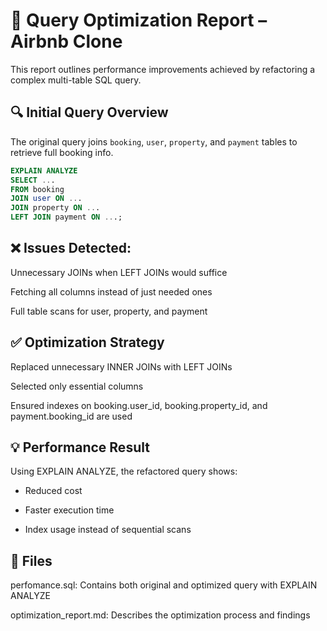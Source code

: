 # 🚀 Query Optimization Report – Airbnb Clone

This report outlines performance improvements achieved by refactoring a complex multi-table SQL query.

## 🔍 Initial Query Overview

The original query joins `booking`, `user`, `property`, and `payment` tables to retrieve full booking info.

```sql
EXPLAIN ANALYZE
SELECT ...
FROM booking
JOIN user ON ...
JOIN property ON ...
LEFT JOIN payment ON ...;
```

## ❌ Issues Detected:

Unnecessary JOINs when LEFT JOINs would suffice

Fetching all columns instead of just needed ones

Full table scans for user, property, and payment

## ✅ Optimization Strategy

Replaced unnecessary INNER JOINs with LEFT JOINs

Selected only essential columns

Ensured indexes on booking.user_id, booking.property_id, and payment.booking_id are used

## 💡 Performance Result

Using EXPLAIN ANALYZE, the refactored query shows:

- Reduced cost

- Faster execution time

- Index usage instead of sequential scans

## 📁 Files

perfomance.sql: Contains both original and optimized query with EXPLAIN ANALYZE

optimization_report.md: Describes the optimization process and findings

